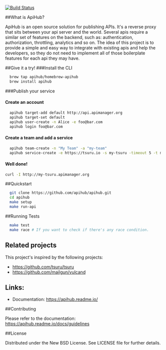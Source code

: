 [![Build Status](https://travis-ci.org/apihub/apihub.png?branch=master)](https://travis-ci.org/apihub/apihub)


##What is ApiHub?

ApiHub is an open source solution for publishing APIs. It's a reverse proxy that sits between your api server and the world.
Several apis require a similar set of features on the backend, such as: authentication, authorization, throttling, analytics and so on. The idea of this project is to provide a simple and easy way to integrate with existing apis and help the developers, so they do not need to implement all of those boilerplate features for each api they may have.


##Give it a try!
###Install the CLI
```bash
  brew tap apihub/homebrew-apihub
  brew install apihub
```
###Publish your service
#### Create an account
```bash
  apihub target-add default http://api.apimanager.org
  apihub target-set default
  apihub user-create -n Alice -e foo@bar.com
  apihub login foo@bar.com
```
#### Create a team and add a service
```bash
  apihub team-create -n "My Team" -a "my-team"
  apihub service-create -e https://tsuru.io -s my-tsuru -timeout 5 -t my-team
```
#### Well done!
```bash
curl -I http://my-tsuru.apimanager.org
```
##Quickstart

```bash
  git clone https://github.com/apihub/apihub.git
  cd apihub
  make setup
  make run-api
```

##Running Tests

```bash
  make test
  make race # If you want to check if there's any race condition.
```


## Related projects
This project's inspired by the following projects:

- https://github.com/tsuru/tsuru
- https://github.com/mailgun/vulcand

## Links:

- Documentation: https://apihub.readme.io/

##Contributing

Please refer to the documentation: https://apihub.readme.io/docs/guidelines

##License

Distributed under the New BSD License. See LICENSE file for further details.
